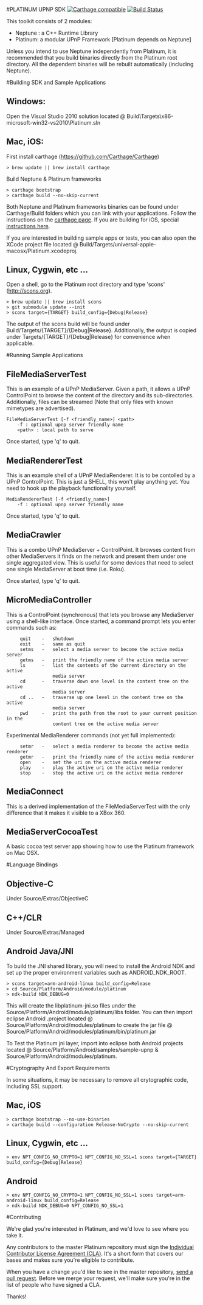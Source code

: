 #PLATINUM UPNP SDK [![Carthage compatible](https://img.shields.io/badge/Carthage-compatible-4BC51D.svg?style=flat)](https://github.com/Carthage/Carthage) [![Build Status](https://travis-ci.org/plutinosoft/Platinum.svg?branch=master)](https://travis-ci.org/plutinosoft/Platinum)

This toolkit consists of 2 modules:
* Neptune : a C++ Runtime Library
* Platinum: a modular UPnP Framework [Platinum depends on Neptune]

Unless you intend to use Neptune independently from Platinum, it is recommended that you build binaries directly from the Platinum root directory. All the dependent binaries will be rebuilt automatically (including Neptune).

#Building SDK and Sample Applications

## Windows:
Open the Visual Studio 2010 solution located @ Build\Targets\x86-microsoft-win32-vs2010\Platinum.sln

## Mac, iOS:
First install carthage (https://github.com/Carthage/Carthage)
```
> brew update || brew install carthage
```
Build Neptune & Platinum frameworks
```
> carthage bootstrap
> carthage build --no-skip-current
```

Both Neptune and Platinum frameworks binaries can be found under Carthage/Build folders which you can link with your applications.
Follow the instructions on the [carthage page](https://github.com/Carthage/Carthage).
If you are building for iOS, special [instructions here](https://github.com/Carthage/Carthage#if-youre-building-for-ios).

If you are interested in building sample apps or tests, you can also open the XCode project file located @ Build/Targets/universal-apple-macosx/Platinum.xcodeproj.

## Linux, Cygwin, etc ...
Open a shell, go to the Platinum root directory and type 'scons' (http://scons.org).
```
> brew update || brew install scons
> git submodule update --init
> scons target={TARGET} build_config={Debug|Release}
```
The output of the scons build will be found under Build/Targets/{TARGET}/{Debug|Release}.
Additionally, the output is copied under Targets/{TARGET}/{Debug|Release} for convenience when applicable.

#Running Sample Applications

## FileMediaServerTest
This is an example of a UPnP MediaServer. Given a path, it allows a UPnP ControlPoint to browse the content of the directory and its sub-directories. Additionally, files can be streamed (Note that only files with known mimetypes are advertised).

```
FileMediaServerTest [-f <friendly_name>] <path>
    -f : optional upnp server friendly name
    <path> : local path to serve
```

Once started, type 'q' to quit.

## MediaRendererTest
This is an example shell of a UPnP MediaRenderer. It is to be contolled by a UPnP ControlPoint. This is just a SHELL, this won't play anything yet. You need to hook up the playback functionality yourself.

```
MediaRendererTest [-f <friendly_name>]
    -f : optional upnp server friendly name
```

Once started, type 'q' to quit.

## MediaCrawler
This is a combo UPnP MediaServer + ControlPoint. It browses content from other MediaServers it finds on the network and present them under one single aggregated view. This is useful for some devices that need to select one single MediaServer at boot time (i.e. Roku).

Once started, type 'q' to quit.

## MicroMediaController
This is a ControlPoint (synchronous) that lets you browse any MediaServer using a shell-like interface. Once started, a command prompt lets you enter commands such as:
```
     quit    -   shutdown
     exit    -   same as quit
     setms   -   select a media server to become the active media server
     getms   -   print the friendly name of the active media server
     ls      -   list the contents of the current directory on the active
                 media server
     cd      -   traverse down one level in the content tree on the active
                 media server
     cd ..   -   traverse up one level in the content tree on the active
                 media server
     pwd     -   print the path from the root to your current position in the
                 content tree on the active media server
```

Experimental MediaRenderer commands (not yet full implemented):
```
     setmr   -   select a media renderer to become the active media renderer
     getmr   -   print the friendly name of the active media renderer
     open    -   set the uri on the active media renderer
     play    -   play the active uri on the active media renderer
     stop    -   stop the active uri on the active media renderer
```

## MediaConnect
This is a derived implementation of the FileMediaServerTest with the only difference that it makes it visible to a XBox 360.

## MediaServerCocoaTest
A basic cocoa test server app showing how to use the Platinum framework on Mac OSX.

#Language Bindings

## Objective-C
Under Source/Extras/ObjectiveC

## C++/CLR
Under Source/Extras/Managed

## Android Java/JNI
To build the JNI shared library, you will need to install the Android NDK and set up the proper environment variables such as ANDROID_NDK_ROOT.
```
> scons target=arm-android-linux build_config=Release
> cd Source/Platform/Android/module/platinum
> ndk-build NDK_DEBUG=0
```

This will create the libplatinum-jni.so files under the Source/Platform/Android/module/platinum/libs folder.
You can then import eclipse Android .project located @ Source/Platform/Android/modules/platinum to create the jar file @ Source/Platform/Android/modules/platinum/bin/platinum.jar

To Test the Platinum jni layer, import into eclipse both Android projects located @ Source/Platform/Android/samples/sample-upnp & Source/Platform/Android/modules/platinum.

#Cryptography And Export Requirements

In some situations, it may be necessary to remove all crytographic code, including SSL support.
## Mac, iOS
```
> carthage bootstrap --no-use-binaries
> carthage build --configuration Release-NoCrypto --no-skip-current
```

## Linux, Cygwin, etc ...
```
> env NPT_CONFIG_NO_CRYPTO=1 NPT_CONFIG_NO_SSL=1 scons target={TARGET} build_config={Debug|Release}
```

## Android
```
> env NPT_CONFIG_NO_CRYPTO=1 NPT_CONFIG_NO_SSL=1 scons target=arm-android-linux build_config=Release
> ndk-build NDK_DEBUG=0 NPT_CONFIG_NO_SSL=1
```

#Contributing

We're glad you're interested in Platinum, and we'd love to see where you take it.

Any contributors to the master Platinum repository must sign the [Individual Contributor License Agreement (CLA)](https://docs.google.com/forms/d/1-SuyEu0LfYuhY3kKDDdfdYn5cmTU2lrQRSQSDHau4PI/viewform). 
It's a short form that covers our bases and makes sure you're eligible to contribute.

When you have a change you'd like to see in the master repository, [send a pull request](https://github.com/plutinosoft/Platinum/pulls). Before we merge your request, we'll make sure you're in the list of people who have signed a CLA.

Thanks!
